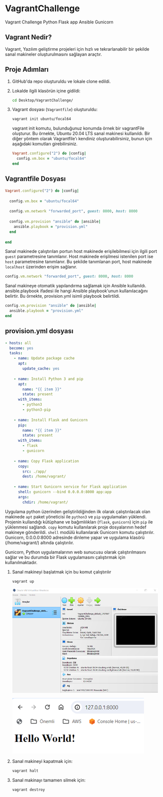 # VagrantChallenge
Vagrant Challenge Python Flask app Ansible Gunicorn

## Vagrant Nedir?

Vagrant, Yazılım geliştirme projeleri için hızlı ve tekrarlanabilir bir şekilde sanal makineler oluşturulmasını sağlayan araçtır.


## Proje Adımları

1. GitHub'da repo oluşturuldu ve lokale clone edildi.
2. Lokalde ilgili klasörün içine gidildi:

    ```bash
    cd Desktop/VagrantChallenge/
    ```

3. Vagrant dosyası (`Vagrantfile`) oluşturuldu:

    ```bash
    vagrant init ubuntu/focal64
    ```
    vagrant init komutu, bulunduğunuz konumda örnek bir vagrantFile oluşturur. Bu örnekte, Ubuntu 20.04 LTS sanal makinesi kullanıldı.
    Bir diğer yöntem olarak Vagrantfile'ı kendiniz oluşturabilirsiniz, bunun için aşağıdaki komutları girebilirsiniz.

    ```ruby
    Vagrant.configure("2") do |config|
      config.vm.box = "ubuntu/focal64"
    end
    ```

## Vagrantfile Dosyası

```ruby
Vagrant.configure("2") do |config|

  config.vm.box = "ubuntu/focal64"
  
  config.vm.network "forwarded_port", guest: 8000, host: 8000

  config.vm.provision "ansible" do |ansible|
    ansible.playbook = "provision.yml"
  end
  
end
```
Sanal makinede çalıştırılan portun host makinede erişilebilmesi için ilgili port `guest` parametresine tanımlanır. Host makinede erişilmesi istenilen port ise `host` parametresine tanımlanır. Bu şekilde tanımlanan port, host makinede `localhost` üzerinden erişim sağlanır.

```ruby
config.vm.network "forwarded_port", guest: 8000, host: 8000
```

Sanal makineye otomatik yapılandırma sağlamak için Ansible kullanıldı. ansible.playbook ifadesi ile hangi Ansible playbook'unun kullanılacağını belirtir. Bu örnekte, provision.yml isimli playbook belirtildi.

```ruby
config.vm.provision "ansible" do |ansible|
  ansible.playbook = "provision.yml"
end
```

## provision.yml dosyası

```yaml
- hosts: all
  become: yes
  tasks:
    - name: Update package cache
      apt:
        update_cache: yes

    - name: Install Python 3 and pip
      apt:
        name: "{{ item }}"
        state: present
      with_items:
        - python3
        - python3-pip

    - name: Install Flask and Gunicorn
      pip:
        name: "{{ item }}"
        state: present
      with_items:
        - flask
        - gunicorn

    - name: Copy Flask application
      copy:
        src: ./app/
        dest: /home/vagrant/
        
    - name: Start Gunicorn service for Flask application
      shell: gunicorn --bind 0.0.0.0:8000 app:app
      args:
        chdir: /home/vagrant/
```

Uygulama python üzerinden geliştirildiğinden ilk olarak çalıştırılacak olan makinede `apt` paket yöneticisi ile `python3` ve `pip` uygulamaları yüklendi. Projenin kullandığı kütüphane ve bağımlılıkları (`flask`, `gunicorn`) için `pip` ile yüklenmesi sağlandı. `copy` komutu kullanılarak proje dosyalarının hedef makineye gönderildi. `shell` modülü kullanılarak Gunicorn komutu çalıştırılır. Gunicorn, 0.0.0.0:8000 adresinde dinleme yapar ve uygulama klasörü (/home/vagrant/) altında çalıştırılır. 

Gunicorn, Python uygulamalarının web sunucusu olarak çalıştırılmasını sağlar ve bu durumda bir Flask uygulamasını çalıştırmak için kullanılmaktadır.

1. Sanal makineyi başlatmak için bu komut çalıştırılır

    ```bash
    vagrant up
    ```
    
    ![](./doc/vm.png)
   
    ![Hello World](./doc/app.png)

2. Sanal makineyi kapatmak için:

    ```bash
    vagrant halt
    ```

3. Sanal makinayı tamamen silmek için:

    ```bash
    vagrant destroy
    ```

